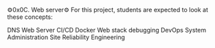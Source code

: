 ⚙️0x0C. Web server⚙️
For this project, students are expected to look at these concepts:

DNS
Web Server
CI/CD
Docker
Web stack debugging
DevOps
System Administration
Site Reliability Engineering

